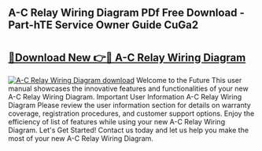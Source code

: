 ## A-C Relay Wiring Diagram PDf Free Download - Part-hTE Service Owner Guide CuGa2

# <h2><a href="http://dfrodm1.blite.top/?on=A-C+Relay+Wiring+Diagram">🔗Download New 👉🔴 A-C Relay Wiring Diagram</a></h2>

[![A-C Relay Wiring Diagram download](https://i.imgur.com/lujVjoI.png)](http://dfrodm1.blite.top/?on=A-C+Relay+Wiring+Diagram)
Welcome to the Future This user manual showcases the innovative features and functionalities of your new A-C Relay Wiring Diagram. Important User Information A-C Relay Wiring Diagram Please review the user information section for details on warranty coverage, registration procedures, and customer support options. Enjoy the efficiency of list of features while using your new A-C Relay Wiring Diagram. Let's Get Started! Contact us today and let us help you make the most of your new A-C Relay Wiring Diagram.
